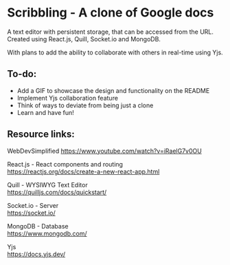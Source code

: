 # Scribbling - A clone of Google docs  

A text editor with persistent storage, that can be accessed from the URL.  
Created using React.js, Quill, Socket.io and MongoDB.  
  
With plans to add the ability to collaborate with others in real-time using Yjs.  

## To-do:  
* Add a GIF to showcase the design and functionality on the README
* Implement Yjs collaboration feature
* Think of ways to deviate from being just a clone
* Learn and have fun!

  
## Resource links:

WebDevSimplified
https://www.youtube.com/watch?v=iRaelG7v0OU

React.js - React components and routing  
https://reactjs.org/docs/create-a-new-react-app.html  

Quill - WYSIWYG Text Editor  
https://quilljs.com/docs/quickstart/  

Socket.io - Server  
https://socket.io/  

MongoDB - Database  
https://www.mongodb.com/  

Yjs  
https://docs.yjs.dev/  
